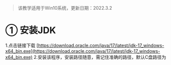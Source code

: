 > 该教学适用于Win10系统，更新日期：2022.3.2
# ① 安装JDK
1.点击链接下载 [https://download.oracle.com/java/17/latest/jdk-17_windows-x64_bin.exe](https://download.oracle.com/java/17/latest/jdk-17_windows-x64_bin.exe)
2.安装该程序，安装路径随意，需记住准确的路径，默认C盘路径为
